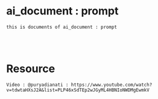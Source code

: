 <!--------------------------------------------------------------------------------- Description -->
# ai_document : prompt
    this is documents of ai_document : prompt



<!--------------------------------------------------------------------------------- Resource -->
<br><br>

# Resource
    
    Video : @puryadianati : https://www.youtube.com/watch?v=tdwtaHXsJ2A&list=PLP46xSdTEp2wJGyML4HBNIoNWDMgEwmkV




<!--------------------------------------------------------------------------------- Structure -->
<br><br>


